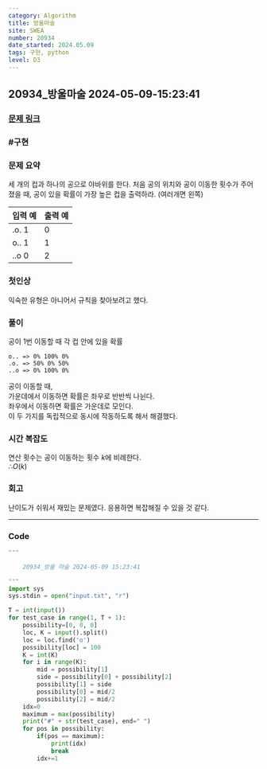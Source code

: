 ```yaml
---
category: Algorithm
title: 방울마술
site: SWEA
number: 20934
date_started: 2024.05.09
tags: 구현, python
level: D3
---
```


## 20934\_방울마술 2024-05-09-15:23:41

### [문제 링크](https://swexpertacademy.com/main/code/problem/problemDetail.do?contestProbId=AY9QTGqqcckDFAVF)

### #구현

### 문제 요약

세 개의 컵과 하나의 공으로 야바위를 한다. 처음 공의 위치와 공이 이동한 횟수가 주어졌을 때, 공이 있을 확률이 가장 높은 컵을 출력하라. (여러개면 왼쪽)

| 입력 예 | 출력 예 |
| ------- | ------- |
| .o. 1   | 0       |
| o.. 1   | 1       |
| ..o 0   | 2       |

### 첫인상

익숙한 유형은 아니어서 규칙을 찾아보려고 했다.

### 풀이

공이 1번 이동할 때 각 컵 안에 있을 확률

    o.. => 0% 100% 0%
    .o. => 50% 0% 50%
    ..o => 0% 100% 0%

공이 이동할 때,  
가운데에서 이동하면 확률은 좌우로 반반씩 나뉜다.  
좌우에서 이동하면 확률은 가운데로 모인다.  
이 두 가지를 독립적으로 동시에 작동하도록 해서 해결했다.

### 시간 복잡도

연산 횟수는 공이 이동하는 횟수 $k$에 비례한다.  
$∴ O(k)$

### 회고

난이도가 쉬워서 재밌는 문제였다. 응용하면 복잡해질 수 있을 것 같다.

---

### Code

<!-- CODE-APPENDED:20934_방울마술.py -->
```python
"""

	20934_방울 마술 2024-05-09 15:23:41

"""
import sys
sys.stdin = open("input.txt", "r")

T = int(input())
for test_case in range(1, T + 1):
    possibility=[0, 0, 0]
    loc, K = input().split()
    loc = loc.find('o')
    possibility[loc] = 100
    K = int(K)
    for i in range(K):
        mid = possibility[1]
        side = possibility[0] + possibility[2]
        possibility[1] = side
        possibility[0] = mid/2
        possibility[2] = mid/2
    idx=0
    maximum = max(possibility)
    print("#" + str(test_case), end=" ")
    for pos in possibility:
        if(pos == maximum):
            print(idx)
            break
        idx+=1
```
